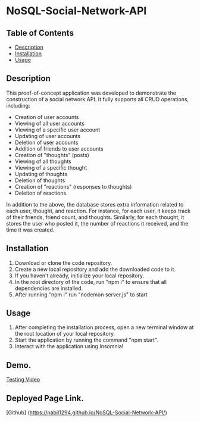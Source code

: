 # NoSQL-Social-Network-API

## Table of Contents

- [Description](#description)
- [Installation](#installation)
- [Usage](#usage)

## Description
This proof-of-concept application was developed to demonstrate the construction of a social network API. It fully supports all CRUD operations, including:

* Creation of user accounts
* Viewing of all user accounts
* Viewing of a specific user account
* Updating of user accounts
* Deletion of user accounts
* Addition of friends to user accounts
* Creation of "thoughts" (posts)
* Viewing of all thoughts
* Viewing of a specific thought
* Updating of thoughts
* Deletion of thoughts
* Creation of "reactions" (responses to thoughts)
* Deletion of reactions.

In addition to the above, the database stores extra information related to each user, thought, and reaction. For instance, for each user, it keeps track of their friends, friend count, and thoughts. Similarly, for each thought, it stores the user who posted it, the number of reactions it received, and the time it was created.

## Installation

1. Download or clone the code repository.
2. Create a new local repository and add the downloaded code to it.
3. If you haven't already, initialize your local repository.
4. In the root directory of the code, run "npm i" to ensure that all dependencies are installed.
5. After running "npm i" run "nodemon server.js" to start 

## Usage

1. After completing the installation process, open a new terminal window at the root location of your local repository.
2. Start the application by running the command "npm start".
3. Interact with the application using Insomnia!


## Demo.

[Testing Video](https://drive.google.com/file/d/1cMJMPmvKP0E8FFY65HrvK7FIaK73cYSr/view)


## Deployed Page Link.

[Github] (https://nabil1294.github.io/NoSQL-Social-Network-API/)




